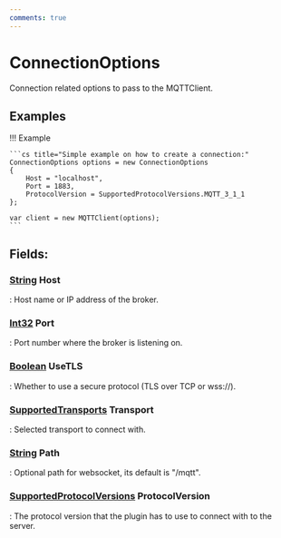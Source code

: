 ```yaml
---
comments: true
---
```

# ConnectionOptions

Connection related options to pass to the MQTTClient. 

## Examples
!!! Example

	```cs title="Simple example on how to create a connection:"
	ConnectionOptions options = new ConnectionOptions
	{
	    Host = "localhost",
	    Port = 1883,
	    ProtocolVersion = SupportedProtocolVersions.MQTT_3_1_1
	};
	
	var client = new MQTTClient(options);
	```
## **Fields**:
### **[String](https://learn.microsoft.com/en-us/dotnet/api/System.String) Host**
: Host name or IP address of the broker. 
### **[Int32](https://learn.microsoft.com/en-us/dotnet/api/System.Int32) Port**
: Port number where the broker is listening on. 
### **[Boolean](https://learn.microsoft.com/en-us/dotnet/api/System.Boolean) UseTLS**
: Whether to use a secure protocol (TLS over TCP or wss://). 
### **[SupportedTransports](SupportedTransports.md) Transport**
: Selected transport to connect with. 
### **[String](https://learn.microsoft.com/en-us/dotnet/api/System.String) Path**
: Optional path for websocket, its default is "/mqtt". 
### **[SupportedProtocolVersions](SupportedProtocolVersions.md) ProtocolVersion**
: The protocol version that the plugin has to use to connect with to the server. 